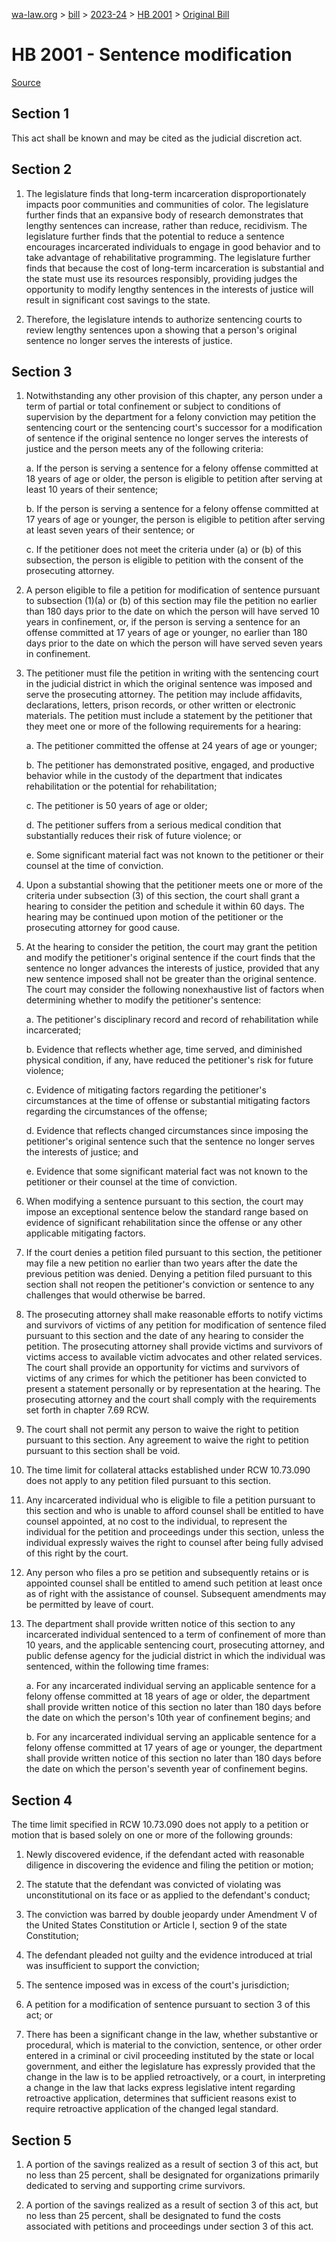 [wa-law.org](/) > [bill](/bill/) > [2023-24](/bill/2023-24/) > [HB 2001](/bill/2023-24/hb/2001/) > [Original Bill](/bill/2023-24/hb/2001/1/)

# HB 2001 - Sentence modification

[Source](http://lawfilesext.leg.wa.gov/biennium/2023-24/Pdf/Bills/House%20Bills/2001.pdf)

## Section 1
This act shall be known and may be cited as the judicial discretion act.

## Section 2
1. The legislature finds that long-term incarceration disproportionately impacts poor communities and communities of color. The legislature further finds that an expansive body of research demonstrates that lengthy sentences can increase, rather than reduce, recidivism. The legislature further finds that the potential to reduce a sentence encourages incarcerated individuals to engage in good behavior and to take advantage of rehabilitative programming. The legislature further finds that because the cost of long-term incarceration is substantial and the state must use its resources responsibly, providing judges the opportunity to modify lengthy sentences in the interests of justice will result in significant cost savings to the state.

2. Therefore, the legislature intends to authorize sentencing courts to review lengthy sentences upon a showing that a person's original sentence no longer serves the interests of justice.

## Section 3
1. Notwithstanding any other provision of this chapter, any person under a term of partial or total confinement or subject to conditions of supervision by the department for a felony conviction may petition the sentencing court or the sentencing court's successor for a modification of sentence if the original sentence no longer serves the interests of justice and the person meets any of the following criteria:

    a. If the person is serving a sentence for a felony offense committed at 18 years of age or older, the person is eligible to petition after serving at least 10 years of their sentence;

    b. If the person is serving a sentence for a felony offense committed at 17 years of age or younger, the person is eligible to petition after serving at least seven years of their sentence; or

    c. If the petitioner does not meet the criteria under (a) or (b) of this subsection, the person is eligible to petition with the consent of the prosecuting attorney.

2. A person eligible to file a petition for modification of sentence pursuant to subsection (1)(a) or (b) of this section may file the petition no earlier than 180 days prior to the date on which the person will have served 10 years in confinement, or, if the person is serving a sentence for an offense committed at 17 years of age or younger, no earlier than 180 days prior to the date on which the person will have served seven years in confinement.

3. The petitioner must file the petition in writing with the sentencing court in the judicial district in which the original sentence was imposed and serve the prosecuting attorney. The petition may include affidavits, declarations, letters, prison records, or other written or electronic materials. The petition must include a statement by the petitioner that they meet one or more of the following requirements for a hearing:

    a. The petitioner committed the offense at 24 years of age or younger;

    b. The petitioner has demonstrated positive, engaged, and productive behavior while in the custody of the department that indicates rehabilitation or the potential for rehabilitation;

    c. The petitioner is 50 years of age or older;

    d. The petitioner suffers from a serious medical condition that substantially reduces their risk of future violence; or

    e. Some significant material fact was not known to the petitioner or their counsel at the time of conviction.

4. Upon a substantial showing that the petitioner meets one or more of the criteria under subsection (3) of this section, the court shall grant a hearing to consider the petition and schedule it within 60 days. The hearing may be continued upon motion of the petitioner or the prosecuting attorney for good cause.

5. At the hearing to consider the petition, the court may grant the petition and modify the petitioner's original sentence if the court finds that the sentence no longer advances the interests of justice, provided that any new sentence imposed shall not be greater than the original sentence. The court may consider the following nonexhaustive list of factors when determining whether to modify the petitioner's sentence:

    a. The petitioner's disciplinary record and record of rehabilitation while incarcerated;

    b. Evidence that reflects whether age, time served, and diminished physical condition, if any, have reduced the petitioner's risk for future violence;

    c. Evidence of mitigating factors regarding the petitioner's circumstances at the time of offense or substantial mitigating factors regarding the circumstances of the offense;

    d. Evidence that reflects changed circumstances since imposing the petitioner's original sentence such that the sentence no longer serves the interests of justice; and

    e. Evidence that some significant material fact was not known to the petitioner or their counsel at the time of conviction.

6. When modifying a sentence pursuant to this section, the court may impose an exceptional sentence below the standard range based on evidence of significant rehabilitation since the offense or any other applicable mitigating factors.

7. If the court denies a petition filed pursuant to this section, the petitioner may file a new petition no earlier than two years after the date the previous petition was denied. Denying a petition filed pursuant to this section shall not reopen the petitioner's conviction or sentence to any challenges that would otherwise be barred.

8. The prosecuting attorney shall make reasonable efforts to notify victims and survivors of victims of any petition for modification of sentence filed pursuant to this section and the date of any hearing to consider the petition. The prosecuting attorney shall provide victims and survivors of victims access to available victim advocates and other related services. The court shall provide an opportunity for victims and survivors of victims of any crimes for which the petitioner has been convicted to present a statement personally or by representation at the hearing. The prosecuting attorney and the court shall comply with the requirements set forth in chapter 7.69 RCW.

9. The court shall not permit any person to waive the right to petition pursuant to this section. Any agreement to waive the right to petition pursuant to this section shall be void.

10. The time limit for collateral attacks established under RCW 10.73.090 does not apply to any petition filed pursuant to this section.

11. Any incarcerated individual who is eligible to file a petition pursuant to this section and who is unable to afford counsel shall be entitled to have counsel appointed, at no cost to the individual, to represent the individual for the petition and proceedings under this section, unless the individual expressly waives the right to counsel after being fully advised of this right by the court.

12. Any person who files a pro se petition and subsequently retains or is appointed counsel shall be entitled to amend such petition at least once as of right with the assistance of counsel. Subsequent amendments may be permitted by leave of court.

13. The department shall provide written notice of this section to any incarcerated individual sentenced to a term of confinement of more than 10 years, and the applicable sentencing court, prosecuting attorney, and public defense agency for the judicial district in which the individual was sentenced, within the following time frames:

    a. For any incarcerated individual serving an applicable sentence for a felony offense committed at 18 years of age or older, the department shall provide written notice of this section no later than 180 days before the date on which the person's 10th year of confinement begins; and

    b. For any incarcerated individual serving an applicable sentence for a felony offense committed at 17 years of age or younger, the department shall provide written notice of this section no later than 180 days before the date on which the person's seventh year of confinement begins.

## Section 4
The time limit specified in RCW 10.73.090 does not apply to a petition or motion that is based solely on one or more of the following grounds:

1. Newly discovered evidence, if the defendant acted with reasonable diligence in discovering the evidence and filing the petition or motion;

2. The statute that the defendant was convicted of violating was unconstitutional on its face or as applied to the defendant's conduct;

3. The conviction was barred by double jeopardy under Amendment V of the United States Constitution or Article I, section 9 of the state Constitution;

4. The defendant pleaded not guilty and the evidence introduced at trial was insufficient to support the conviction;

5. The sentence imposed was in excess of the court's jurisdiction;

6. A petition for a modification of sentence pursuant to section 3 of this act; or

7. There has been a significant change in the law, whether substantive or procedural, which is material to the conviction, sentence, or other order entered in a criminal or civil proceeding instituted by the state or local government, and either the legislature has expressly provided that the change in the law is to be applied retroactively, or a court, in interpreting a change in the law that lacks express legislative intent regarding retroactive application, determines that sufficient reasons exist to require retroactive application of the changed legal standard.

## Section 5
1. A portion of the savings realized as a result of section 3 of this act, but no less than 25 percent, shall be designated for organizations primarily dedicated to serving and supporting crime survivors.

2. A portion of the savings realized as a result of section 3 of this act, but no less than 25 percent, shall be designated to fund the costs associated with petitions and proceedings under section 3 of this act.
